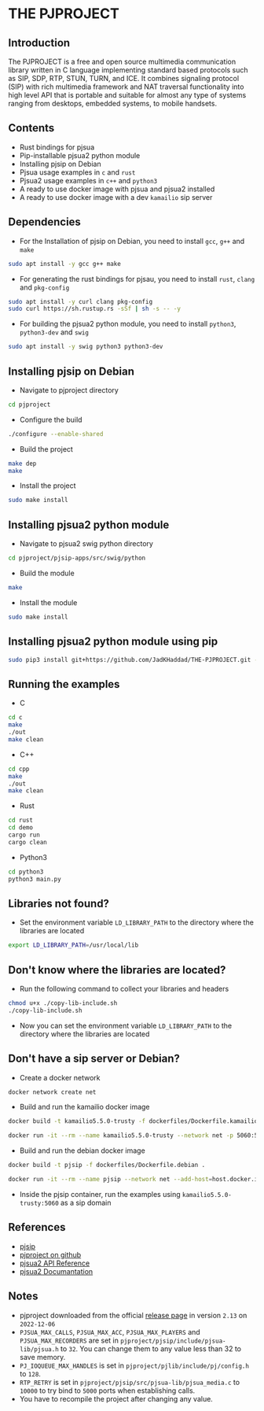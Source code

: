 # THE PJPROJECT

## Introduction
The PJPROJECT is a free and open source multimedia communication library written in C language implementing standard based protocols such as SIP, SDP, RTP, STUN, TURN, and ICE. It combines signaling protocol (SIP) with rich multimedia framework and NAT traversal functionality into high level API that is portable and suitable for almost any type of systems ranging from desktops, embedded systems, to mobile handsets.

## Contents
* Rust bindings for pjsua
* Pip-installable pjsua2 python module
* Installing pjsip on Debian
* Pjsua usage examples in ```c``` and ```rust```
* Pjsua2 usage examples in ```c++``` and ```python3```
* A ready to use docker image with pjsua and pjsua2 installed
* A ready to use docker image with a dev ```kamailio``` sip server

## Dependencies
* For the Installation of pjsip on Debian, you need to install ```gcc```, ```g++``` and ```make```
```sh
sudo apt install -y gcc g++ make
``` 
* For generating the rust bindings for pjsau, you need to install ```rust```, ```clang``` and ```pkg-config```
```sh
sudo apt install -y curl clang pkg-config
sudo curl https://sh.rustup.rs -sSf | sh -s -- -y
```
* For building the pjsua2 python module, you need to install ```python3```, ```python3-dev``` and ```swig```
```sh
sudo apt install -y swig python3 python3-dev
```
## Installing pjsip on Debian
* Navigate to pjproject directory
```sh
cd pjproject
```
* Configure the build
```sh
./configure --enable-shared
```
* Build the project
```sh
make dep
make
```
* Install the project
```sh
sudo make install
```
## Installing pjsua2 python module

* Navigate to pjsua2 swig python directory
```sh
cd pjproject/pjsip-apps/src/swig/python
```
* Build the module
```sh
make
```
* Install the module
```sh
sudo make install
```

## Installing pjsua2 python module using pip
```sh
sudo pip3 install git+https://github.com/JadKHaddad/THE-PJPROJECT.git --verbose
```

## Running the examples

* C
```sh
cd c
make
./out
make clean
```
* C++
```sh
cd cpp
make
./out
make clean
```
* Rust
```sh
cd rust
cd demo
cargo run
cargo clean
``` 
* Python3
```sh
cd python3
python3 main.py
```

## Libraries not found?
* Set the environment variable ```LD_LIBRARY_PATH``` to the directory where the libraries are located
```sh
export LD_LIBRARY_PATH=/usr/local/lib
```
## Don't know where the libraries are located?
* Run the following command to collect your libraries and headers
```sh
chmod u+x ./copy-lib-include.sh
./copy-lib-include.sh
```
* Now you can set the environment variable ```LD_LIBRARY_PATH``` to the directory where the libraries are located

## Don't have a sip server or Debian?

* Create a docker network
```sh
docker network create net
```
* Build and run the kamailio docker image
```sh
docker build -t kamailio5.5.0-trusty -f dockerfiles/Dockerfile.kamailio .

docker run -it --rm --name kamailio5.5.0-trusty --network net -p 5060:5060/udp kamailio5.5.0-trusty
```
* Build and run the debian docker image
```sh
docker build -t pjsip -f dockerfiles/Dockerfile.debian .

docker run -it --rm --name pjsip --network net --add-host=host.docker.internal:host-gateway pjsip
```
* Inside the pjsip container, run the examples using ```kamailio5.5.0-trusty:5060``` as a sip domain

## References

* [pjsip](https://www.pjsip.org/)
* [pjproject on github](https://github.com/pjsip/pjproject)
* [pjsua2 API Reference](https://www.pjsip.org/pjsip/docs/html/group__PJSUA2__Ref.htm)
* [pjsua2 Documantation](https://www.pjsip.org/docs/book-latest/html/)

## Notes
* pjproject downloaded from the official [release page](https://github.com/pjsip/pjproject/releases) in version ```2.13``` on ```2022-12-06```
* ```PJSUA_MAX_CALLS```, ```PJSUA_MAX_ACC```, ```PJSUA_MAX_PLAYERS``` and ```PJSUA_MAX_RECORDERS``` are set in ```pjproject/pjsip/include/pjsua-lib/pjsua.h``` to ```32```. You can change them to any value less than 32 to save memory.
* ```PJ_IOQUEUE_MAX_HANDLES``` is set in ```pjproject/pjlib/include/pj/config.h``` to ```128```.
* ```RTP_RETRY``` is set in ```pjproject/pjsip/src/pjsua-lib/pjsua_media.c``` to ```10000``` to try bind to ```5000``` ports when establishing calls.
* You have to recompile the project after changing any value.